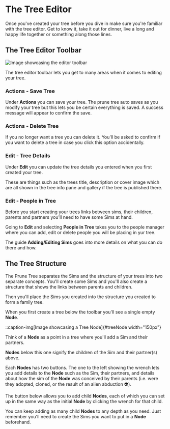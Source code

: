 # The Tree Editor

Once you've created your tree before you dive in make sure you're familiar with the tree editor. Get to know it, take 
it out for dinner, live a long and happy life together or something along those lines.

## The Tree Editor Toolbar

![Image showcasing the editor toolbar](toolbarGif)

The tree editor toolbar lets you get to many areas when it comes to editing your tree.

### Actions - Save Tree

Under **Actions** you can save your tree. The prune tree auto saves as you modify your tree but this lets you be 
certain everything is saved. A success message will appear to confirm the save.

### Actions - Delete Tree

If you no longer want a tree you can delete it. You'll be asked to confirm if you want to delete a tree in case you 
click this option accidentally.

### Edit - Tree Details

Under **Edit** you can update the tree details you entered when you first created your tree.

These are things such as the trees title, description or cover image which are all shown in the tree info pane and 
gallery if the tree is published there.

### Edit - People in Tree

Before you start creating your trees links between sims, their children, parents and partners you'll need to have some 
Sims at hand.

Going to **Edit** and selecting **People in Tree** takes you to the people manager where you 
can add, edit or delete people you will be placing in yur tree.

The guide **Adding/Editing Sims** goes into more details on what you can do there and how.

[//]: # (Preview Mode does not yet have a prupose since trees can't be downloaded)
[//]: # (### Preview Mode)
[//]: # (You can toggle preview mode which will hide any buttons in the tree below the toolbar to show you how a tree will look once published.)
[//]: # (Remember to turn it off to be able to continue to edit the trees structure.)

## The Tree Structure

The Prune Tree separates the Sims and the structure of your trees into two separate concepts. You'll create some Sims 
and you'll also create a structure that shows the links between parents and children.

Then you'll place the Sims you created into the structure you created to form a family tree.

When you first create a tree below the toolbar you'll see a single empty **Node**.

::caption-img[Image showcasing a Tree Node]{#treeNode width="150px"}

Think of a **Node** as a point in a tree where you'll add a Sim and their partners.

**Nodes** below this one signify the children of the Sim and their partner(s) above.

Each **Nodes** has two buttons. The one to the left showing the wrench lets you add details to the **Node** such as the 
Sim, their partners, and details about how the sim of the **Node** was conceived by their parents (i.e. were they 
adopted, cloned, or the result of an alien abduction 👽).

The button below allows you to add child **Nodes**, each of which you can set up in the same way as the initial 
**Node** by clicking the wrench for that child.

You can keep adding as many child **Nodes** to any depth as you need. Just remember you'll need to create the Sims you 
want to put in a **Node** beforehand.
